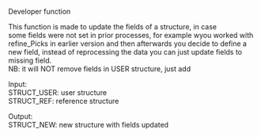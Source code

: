   Developer function   
     
  This function is made to update the fields of a structure, in case   
  some fields were not set in prior processes, for example wyou worked with   
  refine_Picks in earlier version and then afterwards you decide to define a    
  new field, instead of reprocessing the data you can just update fields to   
  missing field.    
  NB: it will NOT remove fields in USER structure, just add   
     
  Input:   
      STRUCT_USER: user structure   
      STRUCT_REF: reference structure   
         
  Output:   
      STRUCT_NEW: new structure with fields updated   
